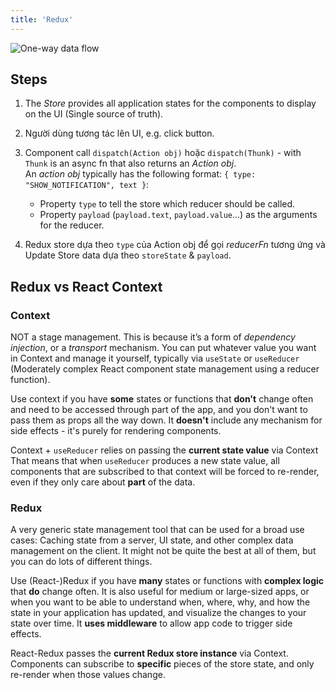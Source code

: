 ```yaml
---
title: 'Redux'
---
```


![One-way data flow](https://i.imgur.com/0yQz4vc.png)

## Steps

1. The _Store_ provides all application states for the components to display on the UI (Single source of truth).
2. Người dùng tương tác lên UI, e.g. click button.
3. Component call `dispatch(Action obj)` hoặc `dispatch(Thunk)` - with `Thunk` is an async fn that also returns an _Action obj_.  
   An _action obj_ typically has the following format: `{ type: "SHOW_NOTIFICATION", text }`:

   - Property `type` to tell the store which reducer should be called.
   - Property `payload` (`payload.text`, `payload.value`...) as the arguments for the reducer.

4. Redux store dựa theo `type` của Action obj để gọi _reducerFn_ tương ứng và Update Store data dựa theo `storeState` & `payload`.

## Redux vs React Context

### Context

NOT a stage management. This is because it’s a form of _dependency injection_, or a _transport_ mechanism. You can put whatever value you want in Context and manage it yourself, typically via `useState` or `useReducer` (Moderately complex React component state management using a reducer function).

Use context if you have **some** states or functions that **don't** change often and need to be accessed through part of the app, and you don't want to pass them as props all the way down. It **doesn't** include any mechanism for side effects - it's purely for rendering components.

Context + `useReducer` relies on passing the **current state value** via Context That means that when `useReducer` produces a new state value, all components that are subscribed to that context will be forced to re-render, even if they only care about **part** of the data.

### Redux

A very generic state management tool that can be used for a broad use cases: Caching state from a server, UI state, and other complex data management on the client. It might not be quite the best at all of them, but you can do lots of different things.

Use (React-)Redux if you have **many** states or functions with **complex logic** that **do** change often. It is also useful for medium or large-sized apps, or when you want to be able to understand when, where, why, and how the state in your application has updated, and visualize the changes to your state over time. It **uses middleware** to allow app code to trigger side effects.

React-Redux passes the **current Redux store instance** via Context. Components can subscribe to **specific** pieces of the store state, and only re-render when those values change.
